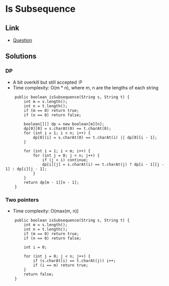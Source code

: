 # Is Subsequence

## Link
- [Question](https://leetcode.com/problems/is-subsequence/)

## Solutions
### DP
- A bit overkill but still accepted :P
- Time complexity: O(m * n), where m, n are the lengths of each string
```
    public boolean isSubsequence(String s, String t) {
        int m = s.length();
        int n = t.length();
        if (m == 0) return true;
        if (n == 0) return false;
        
        boolean[][] dp = new boolean[m][n];
        dp[0][0] = s.charAt(0) == t.charAt(0);
        for (int i = 1; i < n; i++) {
            dp[0][i] = s.charAt(0) == t.charAt(i) || dp[0][i - 1];
        }
       
        for (int i = 1; i < m; i++) {
            for (int j = 0; j < n; j++) {
                if (j < i) continue;
                dp[i][j] = s.charAt(i) == t.charAt(j) ? dp[i - 1][j - 1] : dp[i][j - 1];
            }
        }
        return dp[m - 1][n - 1];
    }
```

### Two pointers
- Time complexity: O(max(m, n))
```
    public boolean isSubsequence(String s, String t) {
        int m = s.length();
        int n = t.length();
        if (m == 0) return true;
        if (n == 0) return false;
        
        int i = 0;
        
        for (int j = 0; j < n; j++) {
            if (s.charAt(i) == t.charAt(j)) i++;
            if (i == m) return true;
        } 
        return false;
    }
```

